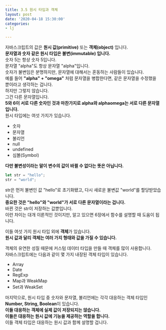 ```yaml
---
title: 3.5 원시 타입과 객체
layout: post
date: '2020-04-18 15:30:00'
categories:
- lj

---
```


자바스크립트의 값은 **원시 값(primitive)** 또는 **객체(object)** 입니다.  
**문자열과 숫자 같은 원시 타입은 불변(immutable) 입니다.**  
숫자 5는 항상 숫자 5입니다.  
문자열 "alpha"도 항상 문자열 "alpha"입니다.  
숫자가 불변임은 분명하지만, 문자열에 대해서는 혼동하는 사람들이 있습니다.  
예를 들어 **"alpha" + "omega"** 처럼 문자열을 병합한다면, 같은 문자열을 수정했을 뿐이라고 생각하는 겁니다.  
하지만 그렇지 않습니다.  
그건 다른 문자열입니다.  
**5와 6이 서로 다른 숫자인 것과 마찬가지로 alpha와 alphaomega는 서로 다른 문자열입니다.**  
원시 타입에는 여섯 가지가 있습니다.

* 숫자
* 문자열
* 불리언
* null
* undefined
* 심볼(Symbol)

**다만 불변성이라는 말이 변수의 값이 바뀔 수 없다는 뜻은 아닙니다.**

```javascript
let str = "hello";
str = "world";
```

str은 먼저 불변인 값 "hello"로 초기화됐고, 다시 새로운 불변값 "world"를 할당받았습니다.  
**중요한 것은 "hello"와 "world"가 서로 다른 문자열이라는 겁니다.**  
바뀐 것은 str이 저장하는 값뿐입니다.  
이런 차이는 대개 이론적인 것이지만, 알고 있으면 6장에서 함수를 설명할 때 도움이 됩니다.  

이들 여섯 가지 원시 타입 외에 **객체**가 있습니다.  
**원시 값과 달리 객체는 여러 가지 형태와 값을 가질 수 있습니다.**  

객체의 유연한 성질 때문에 커스텀 데이터 타입을 만들 때 객체를 많이 사용합니다.  
자바스크립트에는 다음과 같이 몇 가지 내장된 객체 타입이 있습니다.

* Array
* Date
* RegExp
* Map과 WeakMap
* Set과 WeakSet

마지막으로, 원시 타입 중 숫자와 문자열, 불리언에는 각각 대응하는 객체 타입인 **Number, String, Boolean**이 있습니다.  
**이들 대응하는 객체에 실제 값이 저장되지는 않습니다.**  
**이들은 대응하는 원시 값에 기능을 제공하는 역할을 합니다.**  
이들 객체 타입은 대응하는 원시 값과 함께 설명할 겁니다.